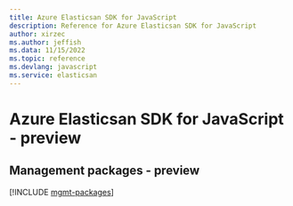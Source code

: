 ```yaml
---
title: Azure Elasticsan SDK for JavaScript
description: Reference for Azure Elasticsan SDK for JavaScript
author: xirzec
ms.author: jeffish
ms.data: 11/15/2022
ms.topic: reference
ms.devlang: javascript
ms.service: elasticsan
---
```

# Azure Elasticsan SDK for JavaScript - preview

## Management packages - preview
[!INCLUDE [mgmt-packages](elasticsan-mgmt-index.md)]